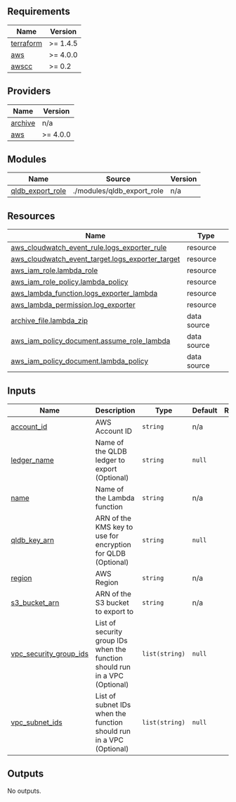 ## Requirements

| Name | Version |
|------|---------|
| <a name="requirement_terraform"></a> [terraform](#requirement\_terraform) | >= 1.4.5 |
| <a name="requirement_aws"></a> [aws](#requirement\_aws) | >= 4.0.0 |
| <a name="requirement_awscc"></a> [awscc](#requirement\_awscc) | >= 0.2 |

## Providers

| Name | Version |
|------|---------|
| <a name="provider_archive"></a> [archive](#provider\_archive) | n/a |
| <a name="provider_aws"></a> [aws](#provider\_aws) | >= 4.0.0 |

## Modules

| Name | Source | Version |
|------|--------|---------|
| <a name="module_qldb_export_role"></a> [qldb\_export\_role](#module\_qldb\_export\_role) | ./modules/qldb_export_role | n/a |

## Resources

| Name | Type |
|------|------|
| [aws_cloudwatch_event_rule.logs_exporter_rule](https://registry.terraform.io/providers/hashicorp/aws/latest/docs/resources/cloudwatch_event_rule) | resource |
| [aws_cloudwatch_event_target.logs_exporter_target](https://registry.terraform.io/providers/hashicorp/aws/latest/docs/resources/cloudwatch_event_target) | resource |
| [aws_iam_role.lambda_role](https://registry.terraform.io/providers/hashicorp/aws/latest/docs/resources/iam_role) | resource |
| [aws_iam_role_policy.lambda_policy](https://registry.terraform.io/providers/hashicorp/aws/latest/docs/resources/iam_role_policy) | resource |
| [aws_lambda_function.logs_exporter_lambda](https://registry.terraform.io/providers/hashicorp/aws/latest/docs/resources/lambda_function) | resource |
| [aws_lambda_permission.log_exporter](https://registry.terraform.io/providers/hashicorp/aws/latest/docs/resources/lambda_permission) | resource |
| [archive_file.lambda_zip](https://registry.terraform.io/providers/hashicorp/archive/latest/docs/data-sources/file) | data source |
| [aws_iam_policy_document.assume_role_lambda](https://registry.terraform.io/providers/hashicorp/aws/latest/docs/data-sources/iam_policy_document) | data source |
| [aws_iam_policy_document.lambda_policy](https://registry.terraform.io/providers/hashicorp/aws/latest/docs/data-sources/iam_policy_document) | data source |

## Inputs

| Name | Description | Type | Default | Required |
|------|-------------|------|---------|:--------:|
| <a name="input_account_id"></a> [account\_id](#input\_account\_id) | AWS Account ID | `string` | n/a | yes |
| <a name="input_ledger_name"></a> [ledger\_name](#input\_ledger\_name) | Name of the QLDB ledger to export (Optional) | `string` | `null` | no |
| <a name="input_name"></a> [name](#input\_name) | Name of the Lambda function | `string` | n/a | yes |
| <a name="input_qldb_key_arn"></a> [qldb\_key\_arn](#input\_qldb\_key\_arn) | ARN of the KMS key to use for encryption for QLDB (Optional) | `string` | `null` | no |
| <a name="input_region"></a> [region](#input\_region) | AWS Region | `string` | n/a | yes |
| <a name="input_s3_bucket_arn"></a> [s3\_bucket\_arn](#input\_s3\_bucket\_arn) | ARN of the S3 bucket to export to | `string` | n/a | yes |
| <a name="input_vpc_security_group_ids"></a> [vpc\_security\_group\_ids](#input\_vpc\_security\_group\_ids) | List of security group IDs when the function should run in a VPC (Optional) | `list(string)` | `null` | no |
| <a name="input_vpc_subnet_ids"></a> [vpc\_subnet\_ids](#input\_vpc\_subnet\_ids) | List of subnet IDs when the function should run in a VPC (Optional) | `list(string)` | `null` | no |

## Outputs

No outputs.
